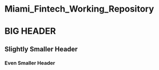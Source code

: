 # Miami_Fintech_Working_Repository

# BIG HEADER
## Slightly Smaller Header
### Even Smaller Header
